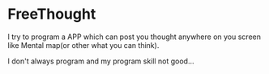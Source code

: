 # FreeThought
I try to program a APP which can post you thought anywhere on you screen  like  Mental map(or other what you can think).
  
I don't always program and my program skill not good... 
